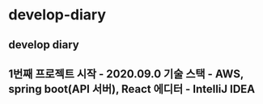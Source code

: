 # develop-diary
<h2> develop diary <h2>  

1번째 프로젝트 시작 - 2020.09.0
기술 스택 - AWS, spring boot(API 서버), React
에디터 - IntelliJ IDEA

